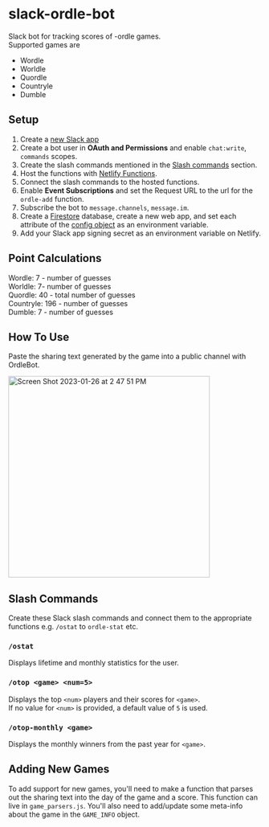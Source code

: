 # slack-ordle-bot
Slack bot for tracking scores of -ordle games.<br>
Supported games are
- Wordle
- Worldle
- Quordle
- Countryle
- Dumble

## Setup
1. Create a [new Slack app](https://api.slack.com/authentication/basics)
2. Create a bot user in **OAuth and Permissions** and enable `chat:write`, `commands` scopes.
3. Create the slash commands mentioned in the [Slash commands](#slash-commands) section.
4. Host the functions with [Netlify Functions](https://www.netlify.com/products/functions/).
5. Connect the slash commands to the hosted functions.
6. Enable **Event Subscriptions** and set the Request URL to the url for the `ordle-add` function.
7. Subscribe the bot to `message.channels`, `message.im`.
9. Create a [Firestore](https://firebase.google.com/docs/firestore) database, create a new web app, and set each attribute of the [config object](https://firebase.google.com/docs/web/learn-more#config-object) as an environment variable.
10. Add your Slack app signing secret as an environment variable on Netlify.

## Point Calculations
Wordle: 7 - number of guesses<br>
Worldle: 7- number of guesses<br>
Quordle: 40 - total number of guesses<br>
Countryle: 196 - number of guesses<br>
Dumble: 7 - number of guesses<br>

## How To Use 
Paste the sharing text generated by the game into a public channel with OrdleBot.

<img width="401" alt="Screen Shot 2023-01-26 at 2 47 51 PM" src="https://user-images.githubusercontent.com/42385584/214935417-d7f4ab1b-bb79-49ed-b6d1-f811f7d1d9ab.png">

## Slash Commands
Create these Slack slash commands and connect them to the appropriate functions e.g. `/ostat` to `ordle-stat` etc.
### `/ostat`
Displays lifetime and monthly statistics for the user.

### `/otop <game> <num=5>`
Displays the top `<num>` players and their scores for `<game>`.<br>
If no value for `<num>` is provided, a default value of `5` is used.

### `/otop-monthly <game>`
Displays the monthly winners from the past year for `<game>`.

## Adding New Games
To add support for new games, you'll need to make a function that parses out the sharing text into the day of the game and a score. This function can live in `game_parsers.js`. You'll also need to add/update some meta-info about the game in the `GAME_INFO` object.
